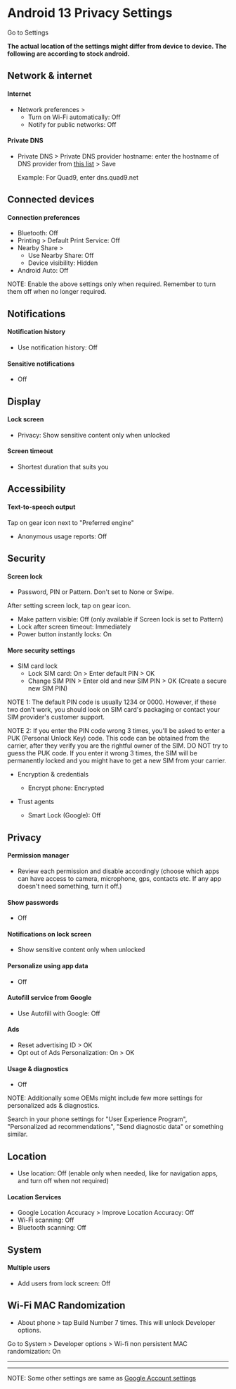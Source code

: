 # Android 13 Privacy Settings

Go to Settings

**The actual location of the settings might differ from device to device. The following are according to stock android.**



## Network & internet

#### Internet
- Network preferences >
  - Turn on Wi-Fi automatically: Off
  - Notify for public networks: Off

#### Private DNS
- Private DNS > Private DNS provider hostname: enter the hostname of DNS provider from [this list](https://www.privacyguides.org/dns/) > Save

  Example: For Quad9, enter dns.quad9.net



## Connected devices

#### Connection preferences
- Bluetooth: Off
- Printing > Default Print Service: Off
- Nearby Share >
  - Use Nearby Share: Off
  - Device visibility: Hidden
- Android Auto: Off

NOTE: Enable the above settings only when required. Remember to turn them off when no longer required.



## Notifications

#### Notification history
- Use notification history: Off

#### Sensitive notifications
- Off



## Display

#### Lock screen
- Privacy: Show sensitive content only when unlocked

#### Screen timeout
- Shortest duration that suits you



## Accessibility

#### Text-to-speech output

Tap on gear icon next to "Preferred engine"

- Anonymous usage reports: Off



## Security

#### Screen lock
- Password, PIN or Pattern. Don't set to None or Swipe.

After setting screen lock, tap on gear icon.

- Make pattern visible: Off (only available if Screen lock is set to Pattern)
- Lock after screen timeout: Immediately
- Power button instantly locks: On

#### More security settings
- SIM card lock
  - Lock SIM card: On > Enter default PIN > OK
  - Change SIM PIN > Enter old and new SIM PIN > OK (Create a secure new SIM PIN)

NOTE 1: The default PIN code is usually 1234 or 0000. However, if these two don't work, you should look on SIM card's packaging or contact your SIM provider's customer support.

NOTE 2: If you enter the PIN code wrong 3 times, you'll be asked to enter a PUK (Personal Unlock Key) code. This code can be obtained from the carrier, after they verify you are the rightful owner of the SIM. DO NOT try to guess the PUK code. If you enter it wrong 3 times, the SIM will be permanently locked and you might have to get a new SIM from your carrier.

- Encryption & credentials
  - Encrypt phone: Encrypted

- Trust agents
  - Smart Lock (Google): Off



## Privacy

#### Permission manager
- Review each permission and disable accordingly (choose which apps can have access to camera, microphone, gps, contacts etc. If any app doesn't need something, turn it off.)

#### Show passwords
- Off

#### Notifications on lock screen
- Show sensitive content only when unlocked

#### Personalize using app data
- Off

#### Autofill service from Google
- Use Autofill with Google: Off

#### Ads
- Reset advertising ID > OK
- Opt out of Ads Personalization: On > OK

#### Usage & diagnostics
- Off

NOTE: Additionally some OEMs might include few more settings for personalized ads & diagnostics.

Search in your phone settings for "User Experience Program", "Personalized ad recommendations", "Send diagnostic data" or something similar.



## Location
- Use location: Off (enable only when needed, like for navigation apps, and turn off when not required)

#### Location Services
- Google Location Accuracy > Improve Location Accuracy: Off
- Wi-Fi scanning: Off
- Bluetooth scanning: Off



## System

#### Multiple users
-  Add users from lock screen: Off



## Wi-Fi MAC Randomization
- About phone > tap Build Number 7 times. This will unlock Developer options.

Go to System > Developer options > Wi-fi non persistent MAC randomization: On



---
---



NOTE: Some other settings are same as [Google Account settings](https://github.com/StellarSand/privacy-settings/blob/main/Privacy%20Settings/Google-Account.md)

